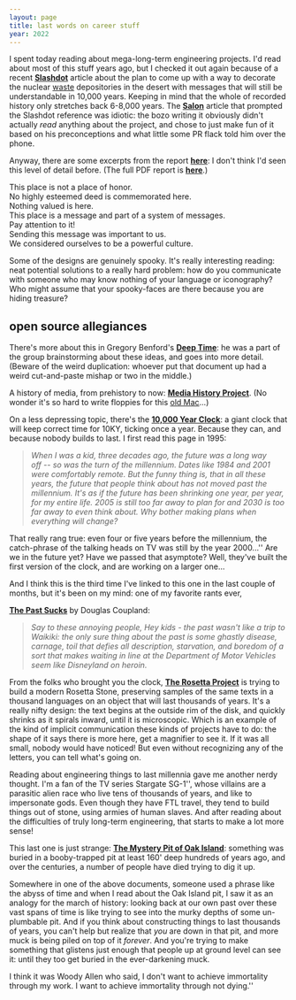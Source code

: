```yaml
---
layout: page
title: last words on career stuff
year: 2022
---
```



I spent today reading about mega-long-term engineering
projects. I'd read about most of this stuff years ago, but I checked it
out again because of a recent 
<a href="http://slashdot.org/article.pl?sid=02/05/11/011235">
<b>Slashdot</b></a> article about the plan to come up with a way to decorate
the nuclear <a href="toxic.html">waste</a> depositories in the desert
with messages that will still be understandable in 10,000 years.
Keeping in mind that the whole of recorded history only stretches back
6-8,000 years.  The 
<a href="https://web.archive.org/web/20020607215609/http%3A//www.salon.com/people/feature/2002/05/10/yucca_mountain/index.html">
<b>Salon</b></a> article that prompted the Slashdot reference was
idiotic: the bozo writing it obviously didn't actually <i>read</i>
anything about the project, and chose to just make fun of it based on
his preconceptions and what little some PR flack told him over the
phone.

Anyway, there are some excerpts from the report 
<a href="https://web.archive.org/web/20011128114952/http%3A//www.halcyon.com/blackbox/hw/wipp/wipp.html"><b>here</b></a>:
I don't think I'd seen this level of detail before. (The full PDF
report is 
<a href="https://web.archive.org/web/20080516200913/http%3A//infoserve.sandia.gov/sand_doc/1992/921382.pdf">
<b>here</b></a>.)

 This place is not a place of honor.<br>
 No highly esteemed deed is commemorated here.<br>
 Nothing valued is here.<br>
 This place is a message and part of a system of messages.<br>
 Pay attention to it!<br>
 Sending this message was important to us.<br>
 We considered ourselves to be a powerful culture.

Some of the designs are genuinely spooky.  It's really interesting
reading: neat potential solutions to a really hard problem: how do you
communicate with someone who may know nothing of your language or
iconography?  Who might assume that your spooky-faces are there because
you are hiding treasure?

<h2>open source allegiances</h2><p> There's more about this in Gregory Benford's 
<a href="https://web.archive.org/web/20011017183657/http%3A//www.physics.uci.edu/~silverma/benford.html"><b>Deep
Time</b></a>: he was a part of the group brainstorming about these ideas,
and goes into more detail.  (Beware of the weird duplication: whoever
put that document up had a weird cut-and-paste mishap or two in the
middle.)

A history of media, from prehistory to now: 
<a href="https://web.archive.org/web/20011222155930/http%3A//www.mediahistory.umn.edu/time/prehist.html"><b>Media
History Project</b></a>.  (No wonder it's so hard to write floppies for 
this <a href="dali.html">old Mac</a>...)

On a less depressing topic, there's the 
<a href="https://web.archive.org/web/20010809171317/http%3A//www.longnow.org/10kclock/clkPurpose.htm"><b>10,000 Year
Clock</b></a>: a giant clock that will keep correct time for 10KY, ticking
once a year.  Because they can, and because nobody builds to last.  I
first read this page in 1995:

<blockquote><i>

 When I was a kid, three decades ago, the future was a long way <nobr>off
--</nobr> so was the turn of the millennium. Dates like 1984 and 2001
were comfortably remote.  But the funny thing is, that in all these years, the future that people think about has not moved past the
 millennium.  It's as if the future has been shrinking one year, per
     year, for my entire life.  2005 is still too far away to plan for
     and 2030 is too far away to even think about.  Why bother making
     plans when everything will change?

</i></blockquote>  

That really rang true: even four or five years before the
millennium, the catch-phrase of the talking heads on TV was still by
the year 2000...''  Are we in the future yet?  Have we passed that
asymptote?  Well, they've built the first version of the 
clock, and are working on a larger one...

And I think this is the third time I've linked to this one in the
last couple of months, but it's been on my mind: one of my favorite
rants ever, 

<a href="https://web.archive.org/web/19970108031014/www.coupland.com/story7.htm">
<b>The Past Sucks</b></a> by Douglas Coupland:

<blockquote><i>

Say to these annoying people, Hey kids - the past wasn't like a
 trip to Waikiki: the only sure thing about the past is some
ghastly disease, carnage, toil that defies all description,
 starvation, and boredom of a sort that makes waiting in line at
the Department of Motor Vehicles seem like Disneyland on heroin.

</i></blockquote>  

From the folks who brought you the clock,
<a href="https://web.archive.org/web/20030105011347/http%3A//www.rosettaproject.org/live/disk"><b>The Rosetta
Project</b></a> is trying to build a modern Rosetta Stone, preserving
samples of the same texts in a thousand languages on an object that
will last thousands of years.  It's a really nifty design: the text
begins at the outside rim of the disk, and quickly shrinks as it
spirals inward, until it is microscopic.  Which is an example of the
kind of implicit communication these kinds of projects have to do: the
shape of it says there is more here, get a magnifier to see it. If
it was all small, nobody would have noticed!  But even without
recognizing any of the letters, you can tell what's going on.

Reading about engineering things to last millennia gave me another
nerdy thought.  I'm a fan of the TV series Stargate SG-1'', whose
villains are a parasitic alien race who live tens of thousands of
years, and like to impersonate gods.  Even though they have FTL travel,
they tend to build things out of stone, using armies of human
slaves.  And after reading about the difficulties of truly long-term
engineering, that starts to make a lot more sense!

This last one is just strange: 
<a href="https://web.archive.org/web/20020124122641/http%3A//www.unmuseum.org/oakisl.htm"><b>The Mystery Pit of Oak
Island</b></a>: something was buried in a booby-trapped pit at least 160'
deep hundreds of years ago, and over the centuries, a number of people
have died trying to dig it up.

Somewhere in one of the above documents, someone used a phrase like
the abyss of time and when I read about the Oak Island pit, I saw
it as an analogy for the march of history: looking back at our own past
over these vast spans of time is like trying to see into the murky
depths of some un-plumbable pit.  And if you think about constructing
things to last thousands of years, you can't help but realize that
<i>you</i> are down in that pit, and more muck is being piled on top of
it <i>forever</i>.  And you're trying to make something that glistens
just enough that people up at ground level can see it: until they too
get buried in the ever-darkening muck.

I think it was Woody Allen who said, I don't want to achieve
immortality through my work.  I want to achieve immortality through not
dying.''

